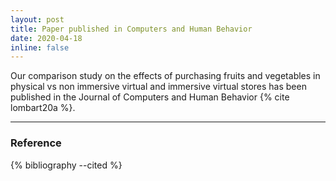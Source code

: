 ```yaml
---
layout: post
title: Paper published in Computers and Human Behavior
date: 2020-04-18
inline: false
---
```


Our comparison study on the effects of purchasing fruits and vegetables in physical vs non immersive virtual and immersive virtual stores has been published in the Journal of Computers and Human Behavior {% cite lombart20a %}.

***

### Reference

{% bibliography --cited %}
